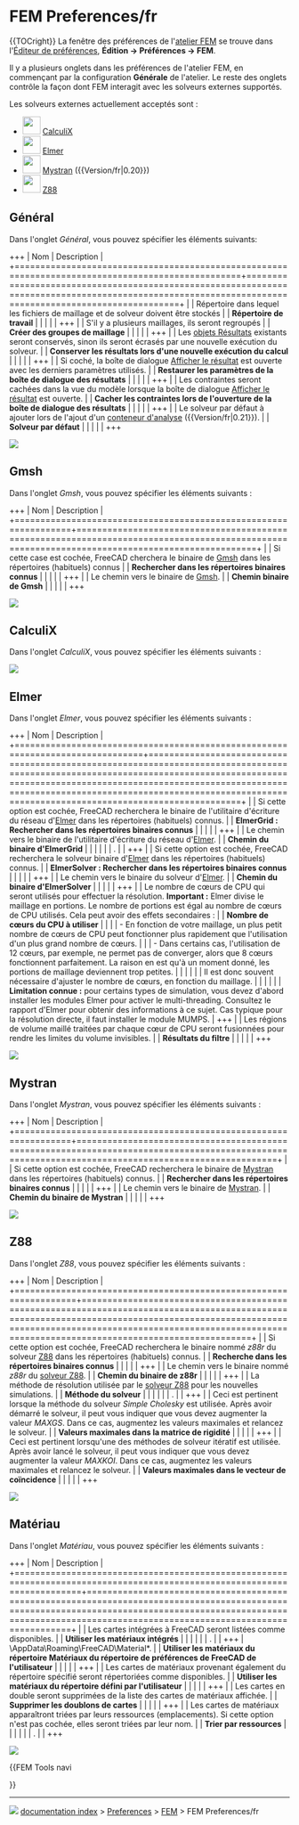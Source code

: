 # FEM Preferences/fr
{{TOCright}} La fenêtre des préférences de l\'[atelier FEM](FEM_Workbench/fr.md) se trouve dans l\'[Éditeur de préférences](Preferences_Editor/fr.md), **Édition → Préférences → FEM**.

Il y a plusieurs onglets dans les préférences de l\'atelier FEM, en commençant par la configuration **Générale** de l\'atelier. Le reste des onglets contrôle la façon dont FEM interagit avec les solveurs externes supportés.

Les solveurs externes actuellement acceptés sont :

-   <img alt="" src=images/FEM_SolverCalculixCxxtools.svg  style="width:32px;"> [CalculiX](FEM_SolverCalculixCxxtools/fr.md)
-   <img alt="" src=images/FEM_SolverElmer.svg  style="width:32px;"> [Elmer](FEM_SolverElmer/fr.md)
-   <img alt="" src=images/FEM_SolverMystran.svg  style="width:32px;"> [Mystran](FEM_SolverMystran/fr.md) ({{Version/fr|0.20}})
-   <img alt="" src=images/FEM_SolverZ88.svg  style="width:32px;"> [Z88](FEM_SolverZ88/fr.md)



## Général

Dans l\'onglet *Général*, vous pouvez spécifier les éléments suivants:

+++
| Nom                                                                                              | Description                                                                                                                                         |
+==================================================================================================+=====================================================================================================================================================+
|                                                                                   | Répertoire dans lequel les fichiers de maillage et de solveur doivent être stockés                                                                  |
| **Répertoire de travail**                                                            |                                                                                                                                                     |
|                                                                                               |                                                                                                                                                     |
+++
|                                                                                   | S\'il y a plusieurs maillages, ils seront regroupés                                                                                                 |
| **Créer des groupes de maillage**                                                    |                                                                                                                                                     |
|                                                                                               |                                                                                                                                                     |
+++
|                                                                                   | Les [objets Résultats](FEM_ResultShow/fr.md) existants seront conservés, sinon ils seront écrasés par une nouvelle exécution du solveur.    |
| **Conserver les résultats lors d'une nouvelle exécution du calcul**                  |                                                                                                                                                     |
|                                                                                               |                                                                                                                                                     |
+++
|                                                                                   | Si coché, la boîte de dialogue [Afficher le résultat](FEM_ResultShow/fr.md) est ouverte avec les derniers paramètres utilisés.              |
| **Restaurer les paramètres de la boîte de dialogue des résultats**                   |                                                                                                                                                     |
|                                                                                               |                                                                                                                                                     |
+++
|                                                                                   | Les contraintes seront cachées dans la vue du modèle lorsque la boîte de dialogue [Afficher le résultat](FEM_ResultShow/fr.md) est ouverte. |
| **Cacher les contraintes lors de l'ouverture de la boîte de dialogue des résultats** |                                                                                                                                                     |
|                                                                                               |                                                                                                                                                     |
+++
|                                                                                   | Le solveur par défaut à ajouter lors de l\'ajout d\'un [conteneur d\'analyse](FEM_Analysis/fr.md) ({{Version/fr|0.21}}).      |
| **Solveur par défaut**                                                               |                                                                                                                                                     |
|                                                                                               |                                                                                                                                                     |
+++

![](images/Preference_Fem_Tab_01.png )

## Gmsh

Dans l\'onglet *Gmsh*, vous pouvez spécifier les éléments suivants :

+++
| Nom                                                             | Description                                                                                                                                   |
+=================================================================+===============================================================================================================================================+
|                                                  | Si cette case est cochée, FreeCAD cherchera le binaire de [Gmsh](FEM_MeshGmshFromShape/fr.md) dans les répertoires (habituels) connus |
| **Rechercher dans les répertoires binaires connus** |                                                                                                                                               |
|                                                              |                                                                                                                                               |
+++
|                                                  | Le chemin vers le binaire de [Gmsh](FEM_MeshGmshFromShape/fr.md).                                                                     |
| **Chemin binaire de Gmsh**                          |                                                                                                                                               |
|                                                              |                                                                                                                                               |
+++

![](images/Preference_Fem_Tab_03.png )

## CalculiX

Dans l\'onglet *CalculiX*, vous pouvez spécifier les éléments suivants :

![](images/Preference_Fem_Tab_02.png )

## Elmer

Dans l\'onglet *Elmer*, vous pouvez spécifier les éléments suivants :

+++
| Nom                                                                           | Description                                                                                                                                                                                                                                                                                    |
+===============================================================================+================================================================================================================================================================================================================================================================================================+
|                                                                | Si cette option est cochée, FreeCAD recherchera le binaire de l\'utilitaire d\'écriture du réseau d\'[Elmer](FEM_SolverElmer.md) dans les répertoires (habituels) connus.                                                                                                              |
| **ElmerGrid : Rechercher dans les répertoires binaires connus**   |                                                                                                                                                                                                                                                                                                |
|                                                                            |                                                                                                                                                                                                                                                                                                |
+++
|                                                                | Le chemin vers le binaire de l\'utilitaire d\'écriture du réseau d\'[Elmer](FEM_SolverElmer/fr.md).                                                                                                                                                                                    |
| **Chemin du binaire d'ElmerGrid**                                 |                                                                                                                                                                                                                                                                                                |
|                                                                            |                                                                                                                                                                                                                                                                                                |
| .                                                                             |                                                                                                                                                                                                                                                                                                |
+++
|                                                                | Si cette option est cochée, FreeCAD recherchera le solveur binaire d\'[Elmer](FEM_SolverElmer/fr.md) dans les répertoires (habituels) connus.                                                                                                                                          |
| **ElmerSolver : Rechercher dans les répertoires binaires connus** |                                                                                                                                                                                                                                                                                                |
|                                                                            |                                                                                                                                                                                                                                                                                                |
+++
|                                                                | Le chemin vers le binaire du solveur d\'[Elmer](FEM_SolverElmer/fr.md).                                                                                                                                                                                                                |
| **Chemin du binaire d'ElmerSolver**                               |                                                                                                                                                                                                                                                                                                |
|                                                                            |                                                                                                                                                                                                                                                                                                |
+++
|                                                                | Le nombre de cœurs de CPU qui seront utilisés pour effectuer la résolution. **Important :** Elmer divise le maillage en portions. Le nombre de portions est égal au nombre de cœurs de CPU utilisés. Cela peut avoir des effets secondaires :                                                  |
| **Nombre de cœurs du CPU à utiliser**                             |                                                                                                                                                                                                                                                                                                |
|                                                                            | -   En fonction de votre maillage, un plus petit nombre de cœurs de CPU peut fonctionner plus rapidement que l\'utilisation d\'un plus grand nombre de cœurs.                                                                                                                                  |
|                                                                               | -   Dans certains cas, l\'utilisation de 12 cœurs, par exemple, ne permet pas de converger, alors que 8 cœurs fonctionnent parfaitement. La raison en est qu\'à un moment donné, les portions de maillage deviennent trop petites.                                                             |
|                                                                               |                                                                                                                                                                                                                                                                                                |
|                                                                               | Il est donc souvent nécessaire d\'ajuster le nombre de cœurs, en fonction du maillage.                                                                                                                                                                                                         |
|                                                                               |                                                                                                                                                                                                                                                                                                |
|                                                                               | **Limitation connue :** pour certains types de simulation, vous devez d\'abord installer les modules Elmer pour activer le multi-threading. Consultez le rapport d\'Elmer pour obtenir des informations à ce sujet. Cas typique pour la résolution directe, il faut installer le module MUMPS. |
+++
|                                                                | Les régions de volume maillé traitées par chaque cœur de CPU seront fusionnées pour rendre les limites du volume invisibles.                                                                                                                                                                   |
| **Résultats du filtre**                                           |                                                                                                                                                                                                                                                                                                |
|                                                                            |                                                                                                                                                                                                                                                                                                |
+++

![](images/Preference_Fem_Tab_05.png )

## Mystran

Dans l\'onglet *Mystran*, vous pouvez spécifier les éléments suivants :

+++
| Nom                                                             | Description                                                                                                                                       |
+=================================================================+===================================================================================================================================================+
|                                                  | Si cette option est cochée, FreeCAD recherchera le binaire de [Mystran](FEM_SolverMystran/fr.md) dans les répertoires (habituels) connus. |
| **Rechercher dans les répertoires binaires connus** |                                                                                                                                                   |
|                                                              |                                                                                                                                                   |
+++
|                                                  | Le chemin vers le binaire de [Mystran](FEM_SolverMystran/fr.md).                                                                          |
| **Chemin du binaire de Mystran**                    |                                                                                                                                                   |
|                                                              |                                                                                                                                                   |
+++

![](images/Preference_Fem_Tab_Mystran.png )

## Z88

Dans l\'onglet *Z88*, vous pouvez spécifier les éléments suivants :

+++
| Nom                                                              | Description                                                                                                                                                                                                                                             |
+==================================================================+=========================================================================================================================================================================================================================================================+
|                                                   | Si cette option est cochée, FreeCAD recherchera le binaire nommé *z88r* du solveur [Z88](FEM_SolverZ88/fr.md) dans les répertoires (habituels) connus.                                                                                          |
| **Recherche dans les répertoires binaires connus**   |                                                                                                                                                                                                                                                         |
|                                                               |                                                                                                                                                                                                                                                         |
+++
|                                                   | Le chemin vers le binaire nommé *z88r* du [solveur Z88](FEM_SolverZ88/fr.md).                                                                                                                                                                   |
| **Chemin du binaire de z88r**                        |                                                                                                                                                                                                                                                         |
|                                                               |                                                                                                                                                                                                                                                         |
+++
|                                                   | La méthode de résolution utilisée par le [solveur Z88](FEM_SolverZ88/fr.md) pour les nouvelles simulations.                                                                                                                                     |
| **Méthode du solveur**                               |                                                                                                                                                                                                                                                         |
|                                                               |                                                                                                                                                                                                                                                         |
| .                                                                |                                                                                                                                                                                                                                                         |
+++
|                                                   | Ceci est pertinent lorsque la méthode du solveur *Simple Cholesky* est utilisée. Après avoir démarré le solveur, il peut vous indiquer que vous devez augmenter la valeur *MAXGS*. Dans ce cas, augmentez les valeurs maximales et relancez le solveur. |
| **Valeurs maximales dans la matrice de rigidité**    |                                                                                                                                                                                                                                                         |
|                                                               |                                                                                                                                                                                                                                                         |
+++
|                                                   | Ceci est pertinent lorsqu\'une des méthodes de solveur itératif est utilisée. Après avoir lancé le solveur, il peut vous indiquer que vous devez augmenter la valeur *MAXKOI*. Dans ce cas, augmentez les valeurs maximales et relancez le solveur.     |
| **Valeurs maximales dans le vecteur de coïncidence** |                                                                                                                                                                                                                                                         |
|                                                               |                                                                                                                                                                                                                                                         |
+++

![](images/Preference_Fem_Tab_04.png )



## Matériau

Dans l\'onglet *Matériau*, vous pouvez spécifier les éléments suivants :

+++
| Nom                                                                                                                     | Description                                                                                                                                                                                                         |
+=========================================================================================================================+=====================================================================================================================================================================================================================+
|                                                                                                          | Les cartes intégrées à FreeCAD seront listées comme disponibles.                                                                                                                                                    |
| **Utiliser les matériaux intégrés**                                                                         |                                                                                                                                                                                                                     |
|                                                                                                                      |                                                                                                                                                                                                                     |
| .                                                                                                                       |                                                                                                                                                                                                                     |
+++
| \\AppData\\Roaming\\FreeCAD\\Material*. |
| **Utiliser les matériaux du répertoire Matériaux du répertoire de préférences de FreeCAD de l'utilisateur** |                                                                                                                                                                                                                     |
|                                                                                                                      |                                                                                                                                                                                                                     |
+++
|                                                                                                          | Les cartes de matériaux provenant également du répertoire spécifié seront répertoriées comme disponibles.                                                                                                           |
| **Utiliser les matériaux du répertoire défini par l'utilisateur**                                           |                                                                                                                                                                                                                     |
|                                                                                                                      |                                                                                                                                                                                                                     |
+++
|                                                                                                          | Les cartes en double seront supprimées de la liste des cartes de matériaux affichée.                                                                                                                                |
| **Supprimer les doublons de cartes**                                                                        |                                                                                                                                                                                                                     |
|                                                                                                                      |                                                                                                                                                                                                                     |
+++
|                                                                                                          | Les cartes de matériaux apparaîtront triées par leurs ressources (emplacements). Si cette option n\'est pas cochée, elles seront triées par leur nom.                                                               |
| **Trier par ressources**                                                                                    |                                                                                                                                                                                                                     |
|                                                                                                                      |                                                                                                                                                                                                                     |
| .                                                                                                                       |                                                                                                                                                                                                                     |
+++

![](images/Preference_Fem_Tab_Material.png )


{{FEM Tools navi

}}



---
![](images/Button_right.svg) [documentation index](../README.md) > [Preferences](Category_Preferences.md) > [FEM](Category_FEM.md) > FEM Preferences/fr
